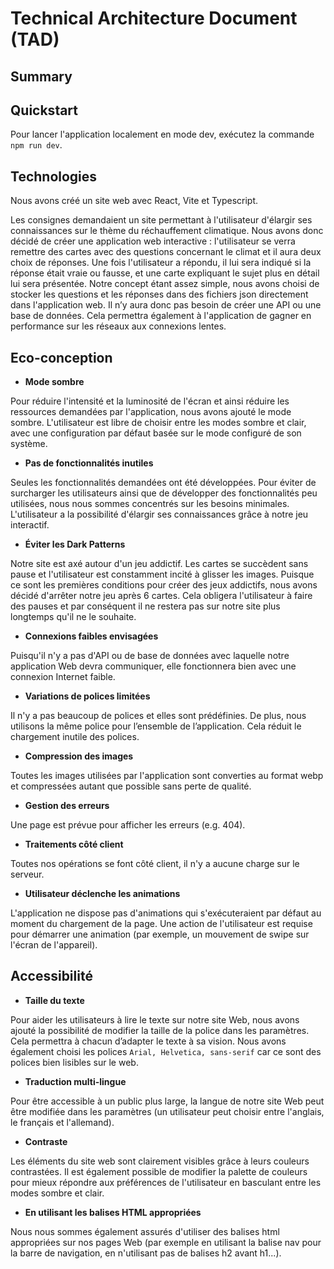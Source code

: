 # Technical Architecture Document (TAD)

## Summary

## Quickstart

Pour lancer l'application localement en mode dev, exécutez la commande `npm run dev`.

## Technologies

Nous avons créé un site web avec React, Vite et Typescript.

Les consignes demandaient un site permettant à l'utilisateur d'élargir ses connaissances sur le thème du réchauffement climatique. Nous avons donc décidé de créer une application web interactive : l'utilisateur se verra remettre des cartes avec des questions concernant le climat et il aura deux choix de réponses. Une fois l'utilisateur a répondu, il lui sera indiqué si la réponse était vraie ou fausse, et une carte expliquant le sujet plus en détail lui sera présentée.
Notre concept étant assez simple, nous avons choisi de stocker les questions et les réponses dans des fichiers json directement dans l'application web. Il n’y aura donc pas besoin de créer une API ou une base de données. Cela permettra également à l'application de gagner en performance sur les réseaux aux connexions lentes.

## Eco-conception

- **Mode sombre**

Pour réduire l'intensité et la luminosité de l'écran et ainsi réduire les ressources demandées par l'application, nous avons ajouté le mode sombre. L'utilisateur est libre de choisir entre les modes sombre et clair, avec une configuration par défaut basée sur le mode configuré de son système.

- **Pas de fonctionnalités inutiles**

Seules les fonctionnalités demandées ont été développées. Pour éviter de surcharger les utilisateurs ainsi que de développer des fonctionnalités peu utilisées, nous nous sommes concentrés sur les besoins minimales. L'utilisateur a la possibilité d'élargir ses connaissances grâce à notre jeu interactif.

- **Éviter les Dark Patterns**

Notre site est axé autour d'un jeu addictif. Les cartes se succèdent sans pause et l'utilisateur est constamment incité à glisser les images. Puisque ce sont les premières conditions pour créer des jeux addictifs, nous avons décidé d'arrêter notre jeu après 6 cartes. Cela obligera l'utilisateur à faire des pauses et par conséquent il ne restera pas sur notre site plus longtemps qu'il ne le souhaite.

- **Connexions faibles envisagées**

Puisqu'il n'y a pas d'API ou de base de données avec laquelle notre application Web devra communiquer, elle fonctionnera bien avec une connexion Internet faible.

- **Variations de polices limitées**

Il n'y a pas beaucoup de polices et elles sont prédéfinies. De plus, nous utilisons la même police pour l’ensemble de l’application. Cela réduit le chargement inutile des polices.

- **Compression des images**

Toutes les images utilisées par l'application sont converties au format webp et compressées autant que possible sans perte de qualité.

- **Gestion des erreurs**

Une page est prévue pour afficher les erreurs (e.g. 404).

- **Traitements côté client**

Toutes nos opérations se font côté client, il n'y a aucune charge sur le serveur.

- **Utilisateur déclenche les animations**

L'application ne dispose pas d'animations qui s'exécuteraient par défaut au moment du chargement de la page. Une action de l'utilisateur est requise pour démarrer une animation (par exemple, un mouvement de swipe sur l'écran de l'appareil).

## Accessibilité

- **Taille du texte**

Pour aider les utilisateurs à lire le texte sur notre site Web, nous avons ajouté la possibilité de modifier la taille de la police dans les paramètres. Cela permettra à chacun d’adapter le texte à sa vision. Nous avons également choisi les polices `Arial, Helvetica, sans-serif` car ce sont des polices bien lisibles sur le web.

- **Traduction multi-lingue**

Pour être accessible à un public plus large, la langue de notre site Web peut être modifiée dans les paramètres (un utilisateur peut choisir entre l'anglais, le français et l'allemand).

- **Contraste**

Les éléments du site web sont clairement visibles grâce à leurs couleurs contrastées. Il est également possible de modifier la palette de couleurs pour mieux répondre aux préférences de l'utilisateur en basculant entre les modes sombre et clair.

- **En utilisant les balises HTML appropriées**

Nous nous sommes également assurés d'utiliser des balises html appropriées sur nos pages Web (par exemple en utilisant la balise nav pour la barre de navigation, en n'utilisant pas de balises h2 avant h1...).